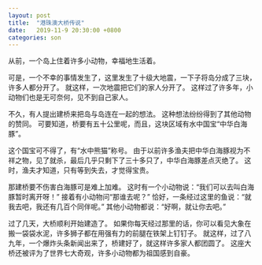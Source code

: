 ```yaml
---
layout: post
title:  "港珠澳大桥传说"
date:   2019-11-9 20:30:00 +0800
categories: son
---
```


从前，一个岛上住着许多小动物，幸福地生活着。

可是，一个不幸的事情发生了，这里发生了十级大地震，一下子将岛分成了三块，许多人都分开了。
就这样，一次地震把它们的家人分开了。
这样过了许多年，小动物们也是无可奈何，见不到自己家人。

不久，有人提出建桥来把岛与岛连在一起的想法。
这种想法纷纷得到了其他动物的赞同。
可要知道，桥要有五十公里呢，而且，这块区域有水中国宝“中华白海豚”。

这个国宝可不得了，有“水中熊猫”称号。
由于以前许多渔夫把中华白海豚视为不祥之物，见了就杀，最后几乎只剩下了三十多只了，中华白海豚差点灭绝了。
这时，渔夫才知道，只有等到失去，才觉得宝贵。

那建桥要不伤害白海豚可是难上加难。
这时有一个小动物说：“我们可以去叫白海豚暂时离开呀！”
接着有小动物问“那谁去呢？”
恰好，一条经过这里的鱼说：“就我去吧，我还有几百个同伴呢。”
其他小动物都说：“好啊，就让你去吧。”

过了几天，大桥顺利开始建造了。
如果你每天经过那里的话，你可以看见大象在搬一袋袋水泥，许多狮子都在用强有力的前腿在铁架上钉钉子。
就这样，过了八九年，一个爆炸头条新闻出来了，桥建好了，就这样许多家人都团圆了。
这座大桥还被评为了世界七大奇观，许多小动物都为祖国感到自豪。